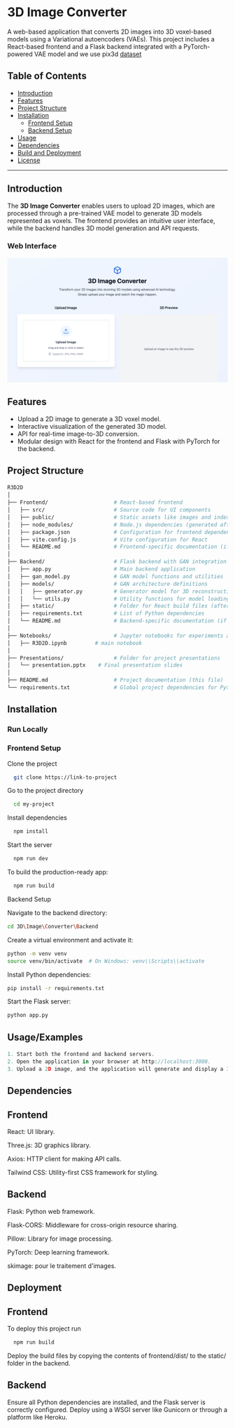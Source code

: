 # 3D Image Converter

A web-based application that converts 2D images into 3D voxel-based models using a Variational autoencoders (VAEs). This project includes a React-based frontend and a Flask backend integrated with a PyTorch-powered VAE model and we use pix3d [dataset](http://pix3d.csail.mit.edu/data/pix3d.zip)


## Table of Contents

- [Introduction](#introduction)
- [Features](#features)
- [Project Structure](#project-structure)
- [Installation](#installation)
  - [Frontend Setup](#frontend-setup)
  - [Backend Setup](#backend-setup)
- [Usage](#usage)
- [Dependencies](#dependencies)
- [Build and Deployment](#build-and-deployment)
- [License](#license)

---

## Introduction

The **3D Image Converter** enables users to upload 2D images, which are processed through a pre-trained VAE model to generate 3D models represented as voxels. The frontend provides an intuitive user interface, while the backend handles 3D model generation and API requests.

### Web Interface

![3D Image Converter Web Interface](images/web_app_interface.png)

## Features

- Upload a 2D image to generate a 3D voxel model.
- Interactive visualization of the generated 3D model.
- API for real-time image-to-3D conversion.
- Modular design with React for the frontend and Flask with PyTorch for the backend.

## Project Structure

```bash
R3D2D
│
├── Frontend/                     # React-based frontend
│   ├── src/                      # Source code for UI components
│   ├── public/                   # Static assets like images and index.html
│   ├── node_modules/             # Node.js dependencies (generated after npm install)
│   ├── package.json              # Configuration for frontend dependencies and scripts
│   ├── vite.config.js            # Vite configuration for React
│   └── README.md                 # Frontend-specific documentation (if any)
│
├── Backend/                      # Flask backend with GAN integration
│   ├── app.py                    # Main backend application
│   ├── gan_model.py              # GAN model functions and utilities
│   ├── models/                   # GAN architecture definitions
│   │   ├── generator.py          # Generator model for 3D reconstruction
│   │   └── utils.py              # Utility functions for model loading and preprocessing
│   ├── static/                   # Folder for React build files (after deployment)
│   ├── requirements.txt          # List of Python dependencies
│   └── README.md                 # Backend-specific documentation (if any)
│
├── Notebooks/                    # Jupyter notebooks for experiments and analysis
│   ├── R3D2D.ipynb         # main notebook
│
├── Presentations/                # Folder for project presentations
│   └── presentation.pptx    # Final presentation slides
│
├── README.md                     # Project documentation (this file)
└── requirements.txt              # Global project dependencies for Python

```



## Installation





   



### Run Locally

### Frontend Setup

Clone the project

```bash
  git clone https://link-to-project
```

Go to the project directory

```bash
  cd my-project
```

Install dependencies

```bash
  npm install
```

Start the server

```bash
  npm run dev
```

To build the production-ready app:

```bash
  npm run build
```
Backend Setup

Navigate to the backend directory:

```bash
cd 3D\Image\Converter\Backend
```
Create a virtual environment and activate it:

```bash
python -m venv venv
source venv/bin/activate  # On Windows: venv\\Scripts\\activate
```

Install Python dependencies: 
```bash
pip install -r requirements.txt
```

Start the Flask server: 
```bash
python app.py
```



## Usage/Examples

```javascript
1. Start both the frontend and backend servers.
2. Open the application in your browser at http://localhost:3000.
3. Upload a 2D image, and the application will generate and display a 3D model.
```


## Dependencies


## Frontend
React: UI library.

Three.js: 3D graphics library.

Axios: HTTP client for making API calls.

Tailwind CSS: Utility-first CSS framework for styling.

## Backend
Flask: Python web framework.

Flask-CORS: Middleware for cross-origin resource sharing.

Pillow: Library for image processing.

PyTorch: Deep learning framework.

skimage: pour le traitement d'images.
## Deployment

## Frontend
To deploy this project run

```bash
  npm run build
```

Deploy the build files by copying the contents of frontend/dist/ to the static/ folder in the backend.

## Backend
Ensure all Python dependencies are installed, and the Flask server is correctly configured. Deploy using a WSGI server like Gunicorn or through a platform like Heroku.

